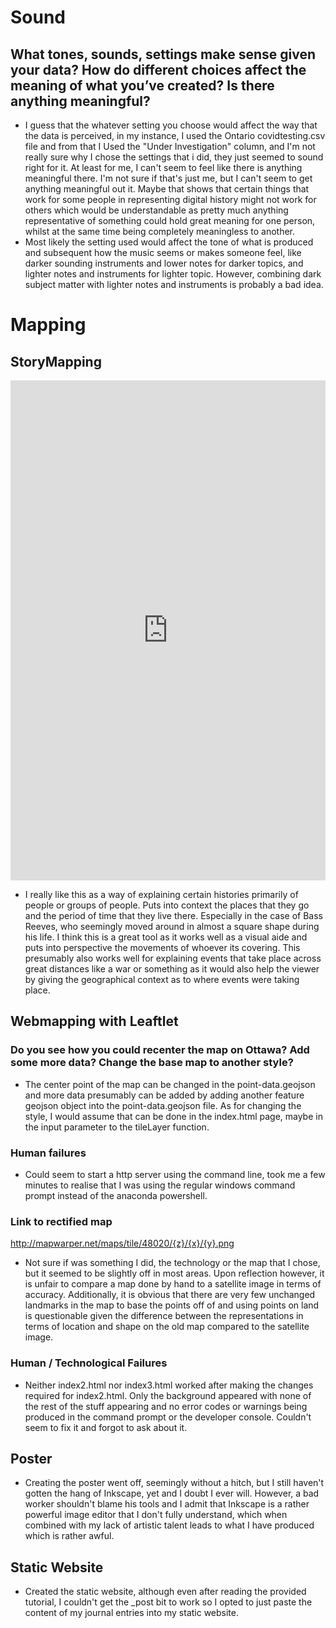 # Sound
## What tones, sounds, settings make sense given your data? How do different choices affect the meaning of what you’ve created? Is there anything meaningful? 
- I guess that the whatever setting you choose would affect the way that the data is perceived, in my instance, I used the Ontario covidtesting.csv file and from that I Used the "Under Investigation" column, and I'm not really sure why I chose the settings that i did, they just seemed to sound right for it. At least for me, I can't seem to feel like there is anything meaningful there. I'm not sure if that's just me, but I can't seem to get anything meaningful out it. Maybe that shows that certain things that work for some people in representing digital history might not work for others which would be understandable as pretty much anything representative of something could hold great meaning for one person, whilst at the same time being completely meaningless to another. 
- Most likely the setting used would affect the tone of what is produced and subsequent how the music seems or makes someone feel, like darker sounding instruments and lower notes for darker topics, and lighter notes and instruments for lighter topic. However, combining dark subject matter with lighter notes and instruments is probably a bad idea.

# Mapping

## StoryMapping
<iframe src="https://uploads.knightlab.com/storymapjs/7fd7c001989c0f45c16ec902be4c59a4/bass-reeves/index.html" frameborder="0" width="100%" height="800"></iframe>

- I really like this as a way of explaining certain histories primarily of people or groups of people. Puts into context the places that they go and the period of time that they live there. Especially in the case of Bass Reeves, who seemingly moved around in almost a square shape during his life. I think this is a great tool as it works well as a visual aide and puts into perspective the movements of whoever its covering. This presumably also works well for explaining events that take place across great distances like a war or something as it would also help the viewer by giving the geographical context as to where events were taking place. 

## Webmapping with Leaftlet

### Do you see how you could recenter the map on Ottawa? Add some more data? Change the base map to another style?
- The center point of the map can be changed in the point-data.geojson and more data presumably can be added by adding another feature geojson object into the point-data.geojson file. As for changing the style, I would assume that can be done in the index.html page, maybe in the input parameter to the tileLayer function.
### Human failures
- Could seem to start a http server using the command line, took me a few minutes to realise that I was using the regular windows command prompt instead of the anaconda powershell.
### Link to rectified map
http://mapwarper.net/maps/tile/48020/{z}/{x}/{y}.png

- Not sure if was something I did, the technology or the map that I chose, but it seemed to be slightly off in most areas. Upon reflection however, it is unfair to compare a map done by hand to a satellite image in terms of accuracy. Additionally, it is obvious that there are very few unchanged landmarks in the map to base the points off of and using points on land is questionable given the difference between the representations in terms of location and shape on the old map compared to the satellite image.

### Human / Technological Failures
- Neither index2.html nor index3.html worked after making the changes required for index2.html. Only the background appeared with none of the rest of the stuff appearing and no error codes or warnings being produced in the command prompt or the developer console. Couldn't seem to fix it and forgot to ask about it.

## Poster
- Creating the poster went off, seemingly without a hitch, but I still haven't gotten the hang of Inkscape, yet and I doubt I ever will. However, a bad worker shouldn't blame his tools and I admit that Inkscape is a rather powerful image editor that I don't fully understand, which when combined with my lack of artistic talent leads to what I have produced which is rather awful. 

## Static Website
- Created the static website, although even after reading the provided tutorial, I couldn't get the _post bit to work so I opted to just paste the content of my journal entries into my static website. 
